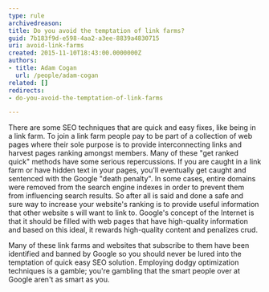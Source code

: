 ```yaml
---
type: rule
archivedreason: 
title: Do you avoid the temptation of link farms?
guid: 7b183f9d-e598-4aa2-a3ee-8839a4830715
uri: avoid-link-farms
created: 2015-11-10T18:43:00.0000000Z
authors:
- title: Adam Cogan
  url: /people/adam-cogan
related: []
redirects:
- do-you-avoid-the-temptation-of-link-farms

---
```


There are some SEO techniques that are quick and easy fixes, like being in a link farm. To join a link farm people pay to be part of a collection of web pages where their sole purpose is to provide interconnecting links and harvest pages ranking amongst members. Many of these "get ranked quick" methods have some serious repercussions. If you are caught in a link farm or have hidden text in your pages, you'll eventually get caught and sentenced with the Google "death penalty". In some cases, entire domains were removed from the search engine indexes in order to prevent them from influencing search results. So after all is said and done a safe and sure way to increase your website's ranking is to provide useful information that other website s will want to link to. Google's concept of the Internet is that it should be filled with web pages that have high-quality information and based on this ideal, it rewards high-quality content and penalizes crud.

<!--endintro-->
 Many of these link farms and websites that subscribe to them have been identified and banned by Google so you should never be lured into the temptation of quick easy SEO solution. Employing dodgy optimization techniques is a gamble; you're gambling that the smart people over at Google aren't as smart as you.
